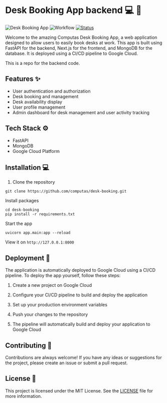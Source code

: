 # Desk Booking App backend :computer: :office:

![Desk Booking App](https://img.shields.io/badge/Desk%20Booking%20App-v1.0-brightgreen) ![Workflow](https://img.shields.io/github/actions/workflow/status/computas/desk-booking/tests.yml?branch=main) [![Status](https://img.shields.io/website?down_color=red&down_message=offline&up_message=online&url=https%3A%2F%2Fdesk-booking-backend-ouh3cj4nwa-ew.a.run.app%2Fdocs)](https://desk-booking-backend-ouh3cj4nwa-ew.a.run.app/docs)


Welcome to the amazing Computas Desk Booking App, a web application designed to allow users to easily book desks at work. This app is built using FastAPI for the backend, Next.js for the frontend, and MongoDB for the database. It is deployed using a CI/CD pipeline to Google Cloud.

This is a repo for the backend code.

## Features :sparkles:

- User authentication and authorization
- Desk booking and management
- Desk availability display
- User profile management
- Admin dashboard for desk management and user activity tracking

## Tech Stack :gear:

- FastAPI
- MongoDB
- Google Cloud Platform

## Installation :computer:

1. Clone the repository
```
git clone https://github.com/computas/desk-booking.git
```

Install packages

```
cd desk-booking
pip install -r requirements.txt
```

Start the app
```
uvicorn app.main:app --reload
```

View it on `http://127.0.0.1:8000`


## Deployment :rocket:

The application is automatically deployed to Google Cloud using a CI/CD pipeline. To deploy the app yourself, follow these steps:

1. Create a new project on Google Cloud

2. Configure your CI/CD pipeline to build and deploy the application

3. Set up your production environment variables

4. Push your changes to the repository

5. The pipeline will automatically build and deploy your application to Google Cloud

## Contributing :handshake:

Contributions are always welcome! If you have any ideas or suggestions for the project, please create an issue or submit a pull request.

## License :scroll:

This project is licensed under the MIT License. See the [LICENSE](/LICENSE) file for more information.



